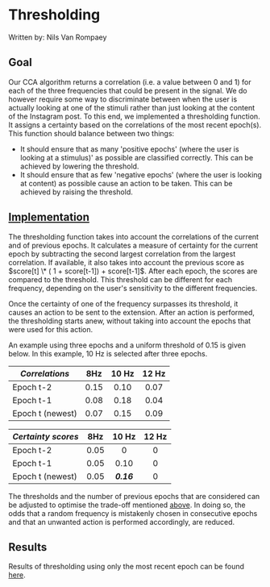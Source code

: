 # Thresholding 

Written by: Nils Van Rompaey

## Goal

Our CCA algorithm returns a correlation (i.e. a value between 0 and 1) for each of the three frequencies that could be present in the signal. We do however require some way to discriminate between when the user is actually looking at one of the stimuli rather than just looking at the content of the Instagram post. To this end, we implemented a thresholding function. It assigns a certainty based on the correlations of the most recent epoch(s). This function should balance between two things:

+ It should ensure that as many 'positive epochs' (where the user is looking at a stimulus)' as possible are classified correctly. This can be achieved by lowering the threshold.
+ It should ensure that as few 'negative epochs' (where the user is looking at content) as possible cause an action to be taken. This can be achieved by raising the threshold.

## [Implementation](../../src/data_processing/thresholding.py)

The thresholding function takes into account the correlations of the current and of previous epochs. It calculates a measure of certainty for the current epoch by subtracting the second largest correlation from the largest correlation. If available, it also takes into account the previous score as $score[t] \* ( 1 + score[t-1]) + score[t-1]$. After each epoch, the scores are compared to the threshold. This threshold can be different for each frequency, depending on the user's sensitivity to the different frequencies.

Once the certainty of one of the frequency surpasses its threshold, it causes an action to be sent to the extension. After an action is performed, the thresholding starts anew, without taking into account the epochs that were used for this action.

An example using three epochs and a uniform threshold of 0.15 is given below. In this example, 10 Hz is selected after three epochs.

| *Correlations* | 8Hz | 10 Hz | 12 Hz |
|-|:-:|:-:|:-:|
| Epoch t-2 | 0.15 | 0.10 | 0.07 |
| Epoch t-1 | 0.08 | 0.18  | 0.04 |
| Epoch t (newest) | 0.07 | 0.15 | 0.09 | 

| *Certainty scores* | 8Hz | 10 Hz | 12 Hz |
|-|:-:|:-:|:-:|
| Epoch t-2 | 0.05 | 0 | 0 |
| Epoch t-1 | 0.05 | 0.10 | 0 |
| Epoch t (newest) | 0.05 | ***0.16*** | 0 |

The thresholds and the number of previous epochs that are considered can be adjusted to optimise the trade-off mentioned [above](#goal). In doing so, the odds that a random frequency is mistakenly chosen in consecutive epochs and that an unwanted action is performed accordingly, are reduced. 

## Results

Results of thresholding using only the most recent epoch can be found [here](results.md).
